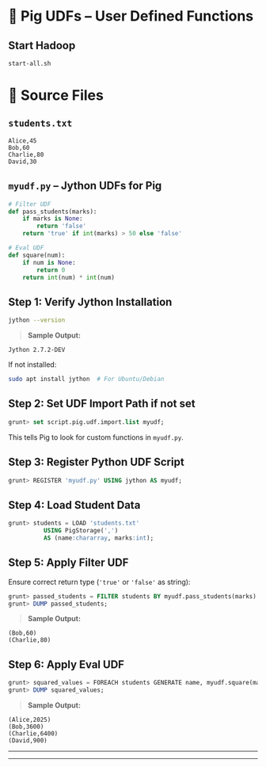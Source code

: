 
# 🧩 Pig UDFs – User Defined Functions

## Start Hadoop  
```bash
start-all.sh
```

# 📄 Source Files

## `students.txt`  
```
Alice,45
Bob,60
Charlie,80
David,30
```

## `myudf.py` – Jython UDFs for Pig  
```python
# Filter UDF
def pass_students(marks):
    if marks is None:
        return 'false'
    return 'true' if int(marks) > 50 else 'false'

# Eval UDF
def square(num):
    if num is None:
        return 0
    return int(num) * int(num)
```

## Step 1: Verify Jython Installation  
```bash
jython --version
```

> **Sample Output:**  
```
Jython 2.7.2-DEV
```

If not installed:
```bash
sudo apt install jython  # For Ubuntu/Debian
```

## Step 2: Set UDF Import Path if not set
```sql
grunt> set script.pig.udf.import.list myudf;
```

This tells Pig to look for custom functions in `myudf.py`.

## Step 3: Register Python UDF Script  
```sql
grunt> REGISTER 'myudf.py' USING jython AS myudf;
```

## Step 4: Load Student Data  
```sql
grunt> students = LOAD 'students.txt'
          USING PigStorage(',')
          AS (name:chararray, marks:int);
```

## Step 5: Apply Filter UDF  
Ensure correct return type (`'true'` or `'false'` as string):
```sql
grunt> passed_students = FILTER students BY myudf.pass_students(marks) == 'true';
grunt> DUMP passed_students;
```

> **Sample Output:**  
```
(Bob,60)
(Charlie,80)
```

## Step 6: Apply Eval UDF  
```sql
grunt> squared_values = FOREACH students GENERATE name, myudf.square(marks);
grunt> DUMP squared_values;
```

> **Sample Output:**  
```
(Alice,2025)
(Bob,3600)
(Charlie,6400)
(David,900)
```

---

---
